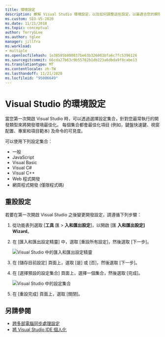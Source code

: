 ```yaml
---
title: 環境設定
description: 瞭解 Visual Studio 環境設定，以及如何調整這些設定，以最適合您的開發類型。
ms.custom: SEO-VS-2020
ms.date: 11/21/2018
ms.topic: conceptual
author: TerryGLee
ms.author: tglee
manager: jillfra
ms.workload:
- multiple
ms.openlocfilehash: 1e38505b800037be63b326003bfa6c7fc5396126
ms.sourcegitcommit: 66cda27b63c9b55782b1db223a6dbda9f8cabe13
ms.translationtype: MT
ms.contentlocale: zh-TW
ms.lasthandoff: 11/21/2020
ms.locfileid: "95006649"
---
```

# <a name="environment-settings-for-visual-studio"></a>Visual Studio 的環境設定

當您第一次開啟 Visual Studio 時，可以透過選擇設定集合，針對您最常執行的開發類型來將開發環境最佳化。 每個集合都會最佳化項目 (例如，鍵盤快速鍵、視窗配置、專案和項目範本) 及命令的可見度。

可以使用下列設定集合：

- 一般
- JavaScript
- Visual Basic
- Visual C#
- Visual C++
- Web 程式開發
- 網頁程式開發 (僅限程式碼)

## <a name="reset-settings"></a>重設設定

若要在第一次開啟 Visual Studio 之後變更開發設定，請遵循下列步驟：

1. 從功能表列選取 [**工具** 匯  >  **入和匯出設定**]，以開啟 [匯 **入和匯出設定] Wizard**。

1. 在 [匯入和匯出設定精靈] 中，選取 [重設所有設定]，然後選取 [下一步]。

   ![Visual Studio 中的匯入和匯出設定精靈](media/reset-all-settings.png)

1. 在 [儲存目前設定] 頁面上，選取 [是] 或 [否]，然後選取 [下一步]。

1. 在 [選擇預設的設定集合] 頁面上，選擇一個集合，然後選取 [完成]。

   ![Visual Studio 中的設定集合](media/settings-collections.png)

1. 在 [重設完成] 頁面上，選取 [關閉]。

## <a name="see-also"></a>另請參閱

- [跨多部電腦同步處理設定](synchronized-settings-in-visual-studio.md)
- [將 Visual Studio IDE 個人化](personalizing-the-visual-studio-ide.md)
